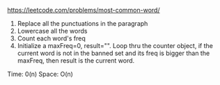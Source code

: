 https://leetcode.com/problems/most-common-word/

1. Replace all the punctuations in the paragraph
2. Lowercase all the words
3. Count each word's freq
4. Initialize a maxFreq=0, result="". Loop thru the counter object, if the current word is not in the banned set and its freq is bigger than the maxFreq, then result is the current word.

Time: 0(n)
Space: O(n)
